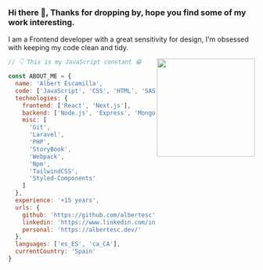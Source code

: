 ### Hi there 👋, Thanks for dropping by, hope you find some of my work interesting.

I am a Frontend developer with a great sensitivity for design, I'm obsessed with keeping my code clean and tidy.

<img align='right' src='https://user-images.githubusercontent.com/5713670/87202985-820dcb80-c2b6-11ea-9f56-7ec461c497c3.gif' width='200"'>

```javascript
// 👇 This is my JavaScript constant 😁

const ABOUT_ME = {
  name: 'Albert Escamilla',
  code: ['JavaScript', 'CSS', 'HTML', 'SASS'],
  technologies: {
    frontend: ['React', 'Next.js'],
    backend: ['Node.js', 'Express', 'MongoDB'],
    misc: [
      'Git',
      'Laravel',
      'PHP',
      'StoryBook',
      'Webpack',
      'Npm',
      'TailwindCSS',
      'Styled-Components'
    ]
  },
  experience: '+15 years',
  urls: {
    github: 'https://github.com/albertesc',
    linkedin: 'https://www.linkedin.com/in/albertescamillagarcia/',
    personal: 'https://albertesc.dev/'
  },
  languages: ['es_ES', 'ca_CA'],
  currentCountry: 'Spain'
}
```
